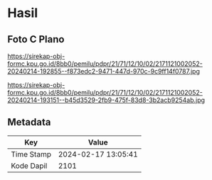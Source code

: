 # Hasil

## Foto C Plano

https://sirekap-obj-formc.kpu.go.id/8bb0/pemilu/pdpr/21/71/12/10/02/2171121002052-20240214-192855--f873edc2-9471-447d-970c-9c9ff14f0787.jpg

https://sirekap-obj-formc.kpu.go.id/8bb0/pemilu/pdpr/21/71/12/10/02/2171121002052-20240214-193151--b45d3529-2fb9-475f-83d8-3b2acb9254ab.jpg


## Metadata

| Key        | Value               |
| ---------- | ------------------- |
| Time Stamp | 2024-02-17 13:05:41 |
| Kode Dapil | 2101                |



